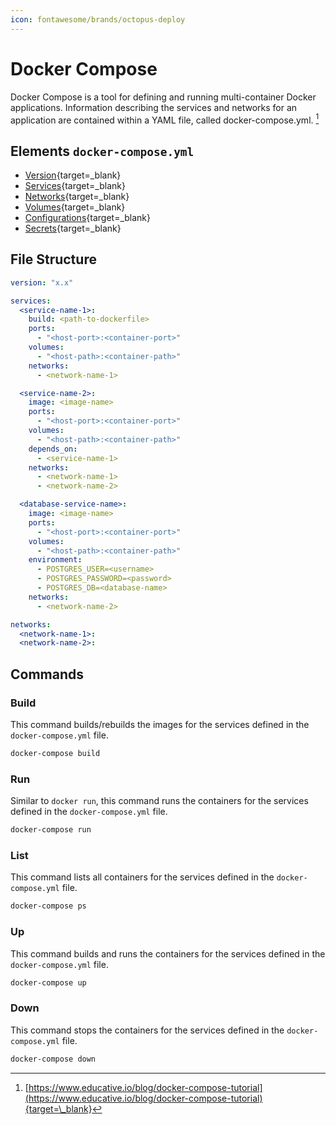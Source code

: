 ```yaml
---
icon: fontawesome/brands/octopus-deploy
---
```


# Docker Compose

Docker Compose is a tool for defining and running multi-container Docker applications. Information describing the services and networks for an application are contained within a YAML file, called docker-compose.yml. [^1]

## Elements `docker-compose.yml`

- [Version](https://docs.docker.com/compose/compose-file/compose-versioning/){target=\_blank}
- [Services](https://docs.docker.com/compose/compose-file/05-services/){target=\_blank}
- [Networks](https://docs.docker.com/compose/compose-file/06-networks/){target=\_blank}
- [Volumes](https://docs.docker.com/compose/compose-file/07-volumes/){target=\_blank}
- [Configurations](https://docs.docker.com/compose/compose-file/08-configs/){target=\_blank}
- [Secrets](https://docs.docker.com/compose/compose-file/09-secrets/){target=\_blank}

## File Structure

```yaml
version: "x.x"

services:
  <service-name-1>:
    build: <path-to-dockerfile>
    ports:
      - "<host-port>:<container-port>"
    volumes:
      - "<host-path>:<container-path>"
    networks:
      - <network-name-1>

  <service-name-2>:
    image: <image-name>
    ports:
      - "<host-port>:<container-port>"
    volumes:
      - "<host-path>:<container-path>"
    depends_on:
      - <service-name-1>
    networks:
      - <network-name-1>
      - <network-name-2>

  <database-service-name>:
    image: <image-name>
    ports:
      - "<host-port>:<container-port>"
    volumes:
      - "<host-path>:<container-path>"
    environment:
      - POSTGRES_USER=<username>
      - POSTGRES_PASSWORD=<password>
      - POSTGRES_DB=<database-name>
    networks:
      - <network-name-2>

networks:
  <network-name-1>:
  <network-name-2>:
```

## Commands

### Build

This command builds/rebuilds the images for the services defined in the `docker-compose.yml` file.

```bash
docker-compose build
```

### Run

Similar to `docker run`, this command runs the containers for the services defined in the `docker-compose.yml` file.

```bash
docker-compose run
```

### List

This command lists all containers for the services defined in the `docker-compose.yml` file.

```bash
docker-compose ps
```

### Up

This command builds and runs the containers for the services defined in the `docker-compose.yml` file.

```bash
docker-compose up
```

### Down

This command stops the containers for the services defined in the `docker-compose.yml` file.

```bash
docker-compose down
```

[^1]: [https://www.educative.io/blog/docker-compose-tutorial](https://www.educative.io/blog/docker-compose-tutorial){target=\_blank}

